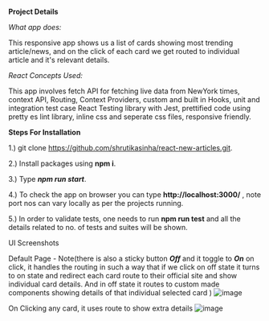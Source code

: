 **Project Details**

*What app does:* 

This responsive app shows us a list of cards showing most trending article/news, and on the click of each card we get routed to individual article and it's relevant details.


*React Concepts Used:*

This app involves fetch API for fetching live data from NewYork times, context API, Routing, Context Providers, custom and built in Hooks, unit and integration test case React Testing library with Jest, prettified code using pretty es lint library, inline css and seperate css files, responsive friendly.


**Steps For Installation**


1.) git clone https://github.com/shrutikasinha/react-new-articles.git.


2.) Install packages using **npm i**.


3.) Type ***npm run start***.


4.) To check the app on browser you can type **http://localhost:3000/** , note port nos can vary locally as per the projects running.


5.) In order to validate tests, one needs to run **npm run test** and all the details related to no. of tests and suites will be shown. 


UI Screenshots

Default Page - Note(there is also a sticky button ***Off*** and it toggle to ***On*** on click, it handles the routing in such a way that if we click on off state it turns to on state and redirect each card route to their official site and show individual card details. And in off state it routes to custom made components showing details of that individual selected card )
![image](https://github.com/user-attachments/assets/84f99158-ec84-4e15-8870-b0ad35099040)



On Clicking any card, it uses route to show extra details
![image](https://github.com/user-attachments/assets/c82826f9-c0af-42a7-b3ac-2f902395e8e4)











